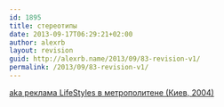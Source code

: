```yaml
---
id: 1895
title: стереотипы
date: 2013-09-17T06:29:21+02:00
author: alexrb
layout: revision
guid: http://alexrb.name/2013/09/83-revision-v1/
permalink: /2013/09/83-revision-v1/
---
```

[aka реклама LifeStyles в метрополитене (Киев, 2004)](http://www.ericmyer.com/orange/stereotypes.htm)